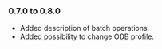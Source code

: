 ### 0.7.0 to 0.8.0

* Added description of batch operations.
* Added possibility to change ODB profile.
